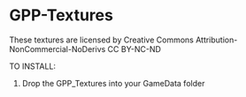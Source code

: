 ﻿# GPP-Textures

These textures are licensed by Creative Commons Attribution-NonCommercial-NoDerivs 
CC BY-NC-ND 

TO INSTALL:

1. Drop the GPP_Textures into your GameData folder 


